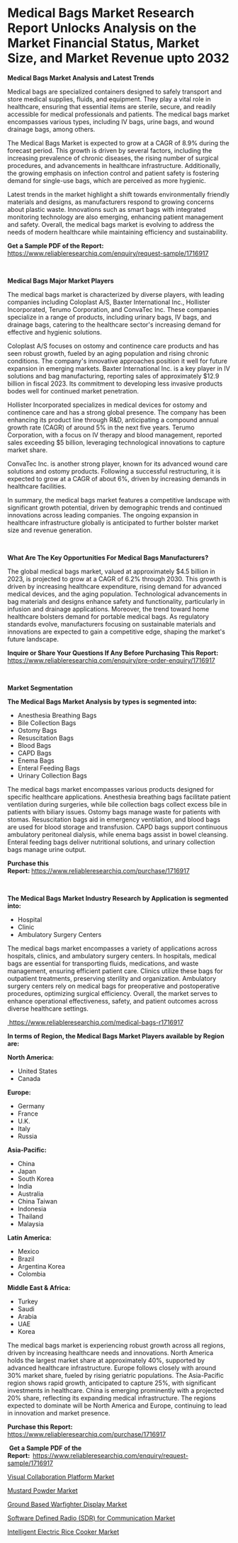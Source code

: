 <p><h1>Medical Bags Market Research Report Unlocks Analysis on the Market Financial Status, Market Size, and Market Revenue upto 2032</h1></p><p><strong>Medical Bags Market Analysis and Latest Trends</strong></p>
<p><p>Medical bags are specialized containers designed to safely transport and store medical supplies, fluids, and equipment. They play a vital role in healthcare, ensuring that essential items are sterile, secure, and readily accessible for medical professionals and patients. The medical bags market encompasses various types, including IV bags, urine bags, and wound drainage bags, among others.</p><p>The Medical Bags Market is expected to grow at a CAGR of 8.9% during the forecast period. This growth is driven by several factors, including the increasing prevalence of chronic diseases, the rising number of surgical procedures, and advancements in healthcare infrastructure. Additionally, the growing emphasis on infection control and patient safety is fostering demand for single-use bags, which are perceived as more hygienic.</p><p>Latest trends in the market highlight a shift towards environmentally friendly materials and designs, as manufacturers respond to growing concerns about plastic waste. Innovations such as smart bags with integrated monitoring technology are also emerging, enhancing patient management and safety. Overall, the medical bags market is evolving to address the needs of modern healthcare while maintaining efficiency and sustainability.</p></p>
<p><strong>Get a Sample PDF of the Report:&nbsp;</strong> <a href="https://www.reliableresearchiq.com/enquiry/request-sample/1716917?utm_campaign=1117&utm_medium=2&utm_source=Github&utm_content=ia&utm_term=25032025&utm_id=medical-bags">https://www.reliableresearchiq.com/enquiry/request-sample/1716917</a></p>
<p>&nbsp;</p>
<p><strong>Medical Bags Major Market Players</strong></p>
<p><p>The medical bags market is characterized by diverse players, with leading companies including Coloplast A/S, Baxter International Inc., Hollister Incorporated, Terumo Corporation, and ConvaTec Inc. These companies specialize in a range of products, including urinary bags, IV bags, and drainage bags, catering to the healthcare sector's increasing demand for effective and hygienic solutions.</p><p>Coloplast A/S focuses on ostomy and continence care products and has seen robust growth, fueled by an aging population and rising chronic conditions. The company's innovative approaches position it well for future expansion in emerging markets. Baxter International Inc. is a key player in IV solutions and bag manufacturing, reporting sales of approximately $12.9 billion in fiscal 2023. Its commitment to developing less invasive products bodes well for continued market penetration.</p><p>Hollister Incorporated specializes in medical devices for ostomy and continence care and has a strong global presence. The company has been enhancing its product line through R&D, anticipating a compound annual growth rate (CAGR) of around 5% in the next five years. Terumo Corporation, with a focus on IV therapy and blood management, reported sales exceeding $5 billion, leveraging technological innovations to capture market share.</p><p>ConvaTec Inc. is another strong player, known for its advanced wound care solutions and ostomy products. Following a successful restructuring, it is expected to grow at a CAGR of about 6%, driven by increasing demands in healthcare facilities.</p><p>In summary, the medical bags market features a competitive landscape with significant growth potential, driven by demographic trends and continued innovations across leading companies. The ongoing expansion in healthcare infrastructure globally is anticipated to further bolster market size and revenue generation.</p></p>
<p>&nbsp;</p>
<p><strong>What Are The Key Opportunities For Medical Bags Manufacturers?</strong></p>
<p><p>The global medical bags market, valued at approximately $4.5 billion in 2023, is projected to grow at a CAGR of 6.2% through 2030. This growth is driven by increasing healthcare expenditure, rising demand for advanced medical devices, and the aging population. Technological advancements in bag materials and designs enhance safety and functionality, particularly in infusion and drainage applications. Moreover, the trend toward home healthcare bolsters demand for portable medical bags. As regulatory standards evolve, manufacturers focusing on sustainable materials and innovations are expected to gain a competitive edge, shaping the market's future landscape.</p></p>
<p><strong>Inquire or Share Your Questions If Any Before Purchasing This Report:</strong> <a href="https://www.reliableresearchiq.com/enquiry/pre-order-enquiry/1716917?utm_campaign=1117&utm_medium=2&utm_source=Github&utm_content=ia&utm_term=25032025&utm_id=medical-bags">https://www.reliableresearchiq.com/enquiry/pre-order-enquiry/1716917</a></p>
<p>&nbsp;</p>
<p><strong>Market Segmentation</strong></p>
<p><strong>The Medical Bags Market Analysis by types is segmented into:</strong></p>
<p><ul><li>Anesthesia Breathing Bags</li><li>Bile Collection Bags</li><li>Ostomy Bags</li><li>Resuscitation Bags</li><li>Blood Bags</li><li>CAPD Bags</li><li>Enema Bags</li><li>Enteral Feeding Bags</li><li>Urinary Collection Bags</li></ul></p>
<p><p>The medical bags market encompasses various products designed for specific healthcare applications. Anesthesia breathing bags facilitate patient ventilation during surgeries, while bile collection bags collect excess bile in patients with biliary issues. Ostomy bags manage waste for patients with stomas. Resuscitation bags aid in emergency ventilation, and blood bags are used for blood storage and transfusion. CAPD bags support continuous ambulatory peritoneal dialysis, while enema bags assist in bowel cleansing. Enteral feeding bags deliver nutritional solutions, and urinary collection bags manage urine output.</p></p>
<p><strong>Purchase this Report:&nbsp;</strong><a href="https://www.reliableresearchiq.com/purchase/1716917?utm_campaign=1117&utm_medium=2&utm_source=Github&utm_content=ia&utm_term=25032025&utm_id=medical-bags">https://www.reliableresearchiq.com/purchase/1716917</a></p>
<p>&nbsp;</p>
<p><strong>The Medical Bags Market Industry Research by Application is segmented into:</strong></p>
<p><ul><li>Hospital</li><li>Clinic</li><li>Ambulatory Surgery Centers</li></ul></p>
<p><p>The medical bags market encompasses a variety of applications across hospitals, clinics, and ambulatory surgery centers. In hospitals, medical bags are essential for transporting fluids, medications, and waste management, ensuring efficient patient care. Clinics utilize these bags for outpatient treatments, preserving sterility and organization. Ambulatory surgery centers rely on medical bags for preoperative and postoperative procedures, optimizing surgical efficiency. Overall, the market serves to enhance operational effectiveness, safety, and patient outcomes across diverse healthcare settings.</p></p>
<p><a href="https://www.reliableresearchiq.com/medical-bags-r1716917?utm_campaign=1117&utm_medium=2&utm_source=Github&utm_content=ia&utm_term=25032025&utm_id=medical-bags">&nbsp;https://www.reliableresearchiq.com/medical-bags-r1716917</a></p>
<p><strong>In terms of Region, the Medical Bags Market Players available by Region are:</strong></p>
<p>
    <p> <strong> North America: </strong>
        <ul>
            <li>United States</li>
            <li>Canada</li>
        </ul>
        </p> 
    <p> <strong> Europe: </strong>
        <ul>
            <li>Germany</li>
            <li>France</li>
            <li>U.K.</li>
            <li>Italy</li>
            <li>Russia</li>
        </ul>
        </p> 
    <p> <strong> Asia-Pacific: </strong>
        <ul>
            <li>China</li>
            <li>Japan</li>
            <li>South Korea</li>
            <li>India</li>
            <li>Australia</li>
            <li>China Taiwan</li>
            <li>Indonesia</li>
            <li>Thailand</li>
            <li>Malaysia</li>
        </ul>
        </p> 
    <p> <strong> Latin America: </strong>
        <ul>
            <li>Mexico</li>
            <li>Brazil</li>
            <li>Argentina Korea</li>
            <li>Colombia</li>
        </ul>
        </p> 
    <p> <strong> Middle East & Africa: </strong>
        <ul>
            <li>Turkey</li>
            <li>Saudi</li>
            <li>Arabia</li>
            <li>UAE</li>
            <li>Korea</li>
        </ul>
    </p>
    </p>
<p><p>The medical bags market is experiencing robust growth across all regions, driven by increasing healthcare needs and innovations. North America holds the largest market share at approximately 40%, supported by advanced healthcare infrastructure. Europe follows closely with around 30% market share, fueled by rising geriatric populations. The Asia-Pacific region shows rapid growth, anticipated to capture 25%, with significant investments in healthcare. China is emerging prominently with a projected 20% share, reflecting its expanding medical infrastructure. The regions expected to dominate will be North America and Europe, continuing to lead in innovation and market presence.</p></p>
<p><strong>Purchase this Report: </strong><a href="https://www.reliableresearchiq.com/purchase/1716917?utm_campaign=1117&utm_medium=2&utm_source=Github&utm_content=ia&utm_term=25032025&utm_id=medical-bags">https://www.reliableresearchiq.com/purchase/1716917</a></p>
<p>&nbsp;<strong>Get a Sample PDF of the Report:&nbsp;&nbsp;</strong><a href="https://www.reliableresearchiq.com/enquiry/request-sample/1716917?utm_campaign=1117&utm_medium=2&utm_source=Github&utm_content=ia&utm_term=25032025&utm_id=medical-bags">https://www.reliableresearchiq.com/enquiry/request-sample/1716917</a></p>
<p><strong></strong></p>
<p><p><a href="https://github.com/toghojbeinta/Market-Research-Report-List-1/blob/main/visual-collaboration-platform-market.md?utm_campaign=1117&utm_medium=2&utm_source=Github&utm_content=ia&utm_term=25032025&utm_id=medical-bags">Visual Collaboration Platform Market</a></p><p><a href="https://github.com/alefermeivys/Market-Research-Report-List-1/blob/main/mustard-powder-market.md?utm_campaign=1117&utm_medium=2&utm_source=Github&utm_content=ia&utm_term=25032025&utm_id=medical-bags">Mustard Powder Market</a></p><p><a href="https://github.com/jullselai/Market-Research-Report-List-1/blob/main/ground-based-warfighter-display-market.md?utm_campaign=1117&utm_medium=2&utm_source=Github&utm_content=ia&utm_term=25032025&utm_id=medical-bags">Ground Based Warfighter Display Market</a></p><p><a href="https://github.com/jaspartatin/Market-Research-Report-List-1/blob/main/software-defined-radio-sdr-for-communication-market.md?utm_campaign=1117&utm_medium=2&utm_source=Github&utm_content=ia&utm_term=25032025&utm_id=medical-bags">Software Defined Radio (SDR) for Communication Market</a></p><p><a href="https://github.com/kluviabolofo/Market-Research-Report-List-1/blob/main/intelligent-electric-rice-cooker-market.md?utm_campaign=1117&utm_medium=2&utm_source=Github&utm_content=ia&utm_term=25032025&utm_id=medical-bags">Intelligent Electric Rice Cooker Market</a></p></p>